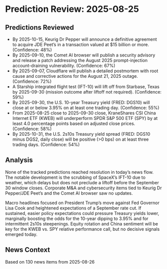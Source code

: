 # Prediction Review: 2025-08-25

## Predictions Reviewed

- By 2025-10-15, Keurig Dr Pepper will announce a definitive agreement to acquire JDE Peet’s in a transaction valued at $15 billion or more. (Confidence: 48%)
- By 2025-09-10, the Comet AI browser will publish a security advisory and release a patch addressing the August 2025 prompt-injection account-draining vulnerability. (Confidence: 67%)
- By 2025-09-07, Cloudflare will publish a detailed postmortem with root cause and corrective actions for the August 21, 2025 outage. (Confidence: 72%)
- A Starship integrated flight test (IFT-10) will lift off from Starbase, Texas by 2025-09-30 (mission outcome after liftoff not required). (Confidence: 59%)
- By 2025-09-30, the U.S. 10-year Treasury yield (FRED: DGS10) will close at or below 3.95% on at least one trading day. (Confidence: 55%)
- From 2025-08-25 close to 2025-09-30 close, KraneShares CSI China Internet ETF (KWEB) will underperform SPDR S&P 500 ETF (SPY) by at least 4.0 percentage points based on adjusted close prices. (Confidence: 58%)
- By 2025-10-31, the U.S. 2s10s Treasury yield spread (FRED: DGS10 minus DGS2, daily close) will be positive (>0 bps) on at least three trading days. (Confidence: 54%)

## Analysis

None of the tracked predictions reached resolution in today’s news flow. The notable development is the scrubbing of SpaceX’s IFT-10 due to weather, which delays but does not preclude a liftoff before the September 30 window closes. Corporate M&A and cybersecurity items tied to Keurig Dr Pepper/JDE Peet’s and the Comet AI browser saw no updates.

Macro headlines focused on President Trump’s move against Fed Governor Lisa Cook and heightened expectations of a September rate cut. If sustained, easier policy expectations could pressure Treasury yields lower, marginally boosting the odds for the 10-year dipping to 3.95% and for intermittent 2s10s steepenings. Equity rotation and China sentiment will be key for the KWEB vs. SPY relative performance call, but no decisive signals emerged today.

## News Context

Based on 130 news items from 2025-08-26
